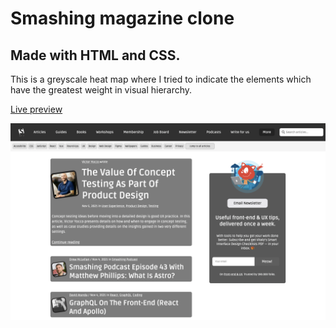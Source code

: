 # Smashing magazine clone

## Made with HTML and CSS.

This is a greyscale heat map where I tried to indicate the elements which have the greatest weight in visual hierarchy.

<a href="https://jonthejon10.github.io/greyscale-heatmap/">Live preview</a>

<img src='images/project-preview.png'>
